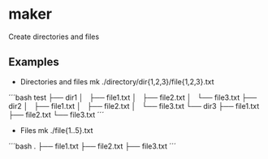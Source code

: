 # maker

Create directories and files

## Examples

- Directories and files
    mk ./directory/dir{1,2,3}/file{1,2,3}.txt

´´´bash
test
├── dir1
│   ├── file1.txt
│   ├── file2.txt
│   └── file3.txt
├── dir2
│   ├── file1.txt
│   ├── file2.txt
│   └── file3.txt
└── dir3
    ├── file1.txt
    ├── file2.txt
    └── file3.txt
´´´

- Files
    mk ./file{1..5}.txt

´´´bash
.
├── file1.txt
├── file2.txt
├── file3.txt
´´´
